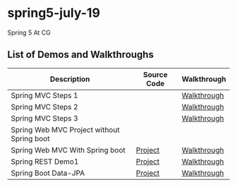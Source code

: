 # spring5-july-19
Spring 5 At CG 

## List of Demos and Walkthroughs

 Description | Source Code | Walkthrough
-------------|-------------|------------
 Spring MVC Steps 1||[Walkthrough](spring-mvc-steps1.md)
 Spring MVC Steps 2||[Walkthrough](spring-mvc-steps2.md)
 Spring MVC Steps 3||[Walkthrough](spring-mvc-steps3.md)
 Spring Web MVC Project without Spring boot |  | 
 Spring Web MVC With Spring boot | [Project](./demo-sources/mvc-boot/) | [Walkthrough](spring-boot-project.md)
 Spring REST Demo1 | [Project](./demo-sources/rest-demo1) | [Walkthrough](rest-demo1.md)
 Spring Boot Data-JPA | [Project](./demo-sources/data-jpa-demo) |[Walkthrough](spring-boot-data-jpa-demo.md)
 